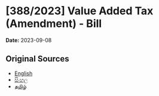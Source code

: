 # [388/2023] Value Added Tax (Amendment) - Bill

**Date:** 2023-09-08

## Original Sources

- [English](https://documents.gov.lk/view/bills/2023/9/388-2023_E.pdf)
- [සිංහල](https://documents.gov.lk/view/bills/2023/9/388-2023_S.pdf)
- [தமிழ்](https://documents.gov.lk/view/bills/2023/9/388-2023_T.pdf)
